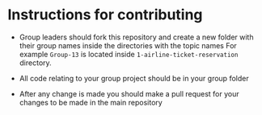 # Instructions for contributing
- Group leaders should fork this repository and create a new folder with their group names inside the directories with the topic names
For example `Group-13` is located inside `1-airline-ticket-reservation` directory.
 
- All code relating to your group project should be in your group folder
- After any change is made you should make a pull request for your changes to be made in the main repository